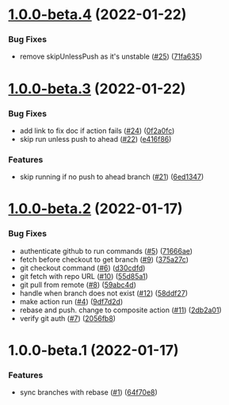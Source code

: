 # [1.0.0-beta.4](https://github.com/levibostian/action-sync-branches/compare/v1.0.0-beta.3...v1.0.0-beta.4) (2022-01-22)


### Bug Fixes

* remove skipUnlessPush as it's unstable ([#25](https://github.com/levibostian/action-sync-branches/issues/25)) ([71fa635](https://github.com/levibostian/action-sync-branches/commit/71fa6353b8539e6eec6f6e46ea4815ceac64e113))

# [1.0.0-beta.3](https://github.com/levibostian/action-sync-branches/compare/v1.0.0-beta.2...v1.0.0-beta.3) (2022-01-22)


### Bug Fixes

* add link to fix doc if action fails ([#24](https://github.com/levibostian/action-sync-branches/issues/24)) ([0f2a0fc](https://github.com/levibostian/action-sync-branches/commit/0f2a0fcc98996f16335fef4774a93dd3652778ca))
* skip run unless push to ahead ([#22](https://github.com/levibostian/action-sync-branches/issues/22)) ([e416f86](https://github.com/levibostian/action-sync-branches/commit/e416f8685ef3d6de2b51fdeed2feaba6ddab2279))


### Features

* skip running if no push to ahead branch ([#21](https://github.com/levibostian/action-sync-branches/issues/21)) ([6ed1347](https://github.com/levibostian/action-sync-branches/commit/6ed1347fd08729f1ba05a09858974902f989cba7))

# [1.0.0-beta.2](https://github.com/levibostian/action-sync-branches/compare/v1.0.0-beta.1...v1.0.0-beta.2) (2022-01-17)


### Bug Fixes

* authenticate github to run commands ([#5](https://github.com/levibostian/action-sync-branches/issues/5)) ([71666ae](https://github.com/levibostian/action-sync-branches/commit/71666ae673eb34801343d8f22d41198f9f14d958))
* fetch before checkout to get branch ([#9](https://github.com/levibostian/action-sync-branches/issues/9)) ([375a27c](https://github.com/levibostian/action-sync-branches/commit/375a27c8d9c1ea4ce1628b2ab27d0db2308d8fd3))
* git checkout command ([#6](https://github.com/levibostian/action-sync-branches/issues/6)) ([d30cdfd](https://github.com/levibostian/action-sync-branches/commit/d30cdfd6a15f9fcc64c1cfde98ba3c34fa9d254a))
* git fetch with repo URL ([#10](https://github.com/levibostian/action-sync-branches/issues/10)) ([55d85a1](https://github.com/levibostian/action-sync-branches/commit/55d85a126844158475a8b2a5b5c80d868c249a04))
* git pull from remote ([#8](https://github.com/levibostian/action-sync-branches/issues/8)) ([59abc4d](https://github.com/levibostian/action-sync-branches/commit/59abc4d94aee023e2f9bc3ac0717304bc284af2e))
* handle when branch does not exist ([#12](https://github.com/levibostian/action-sync-branches/issues/12)) ([58ddf27](https://github.com/levibostian/action-sync-branches/commit/58ddf275fc58d3fa65b31a69bf05a19d72a3546c))
* make action run ([#4](https://github.com/levibostian/action-sync-branches/issues/4)) ([9df7d2d](https://github.com/levibostian/action-sync-branches/commit/9df7d2d5cde3a47bf3fdfed11e1a3c7aa1a48b11))
* rebase and push. change to composite action ([#11](https://github.com/levibostian/action-sync-branches/issues/11)) ([2db2a01](https://github.com/levibostian/action-sync-branches/commit/2db2a0197d4922bb72a0233b1bd272d6181e8d47))
* verify git auth ([#7](https://github.com/levibostian/action-sync-branches/issues/7)) ([2056fb8](https://github.com/levibostian/action-sync-branches/commit/2056fb8f5a641c7a11b207b80fc78fc98f9a1199))

# 1.0.0-beta.1 (2022-01-17)


### Features

* sync branches with rebase ([#1](https://github.com/levibostian/action-sync-branches/issues/1)) ([64f70e8](https://github.com/levibostian/action-sync-branches/commit/64f70e8fff0fb7ecd0baa7b613bd1716dec7b0ed))
